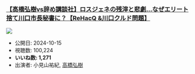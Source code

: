 ### [【高橋弘樹vs辞め講談社】ロスジェネの残滓と悲劇…なぜエリート捨て川口市長秘書に？【ReHacQ &川口クルド問題】](https://www.youtube.com/watch?v=NcP1-X_STEQ)
[![](https://img.youtube.com/vi/NcP1-X_STEQ/sddefault.jpg)](https://www.youtube.com/watch?v=NcP1-X_STEQ)
-   公開日: 2024-10-15
-   視聴数: 100,224
-   **いいね数: 1,271**
-   出演者: 小見山祐紀, [高橋弘樹](/rehacq_fan/people/高橋弘樹 "wikilink")
